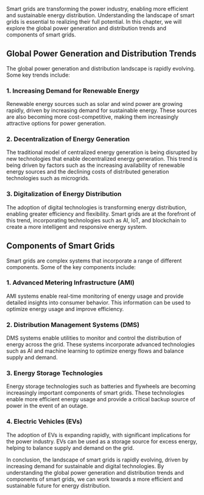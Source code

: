 
Smart grids are transforming the power industry, enabling more efficient and sustainable energy distribution. Understanding the landscape of smart grids is essential to realizing their full potential. In this chapter, we will explore the global power generation and distribution trends and components of smart grids.

Global Power Generation and Distribution Trends
-----------------------------------------------

The global power generation and distribution landscape is rapidly evolving. Some key trends include:

### 1. Increasing Demand for Renewable Energy

Renewable energy sources such as solar and wind power are growing rapidly, driven by increasing demand for sustainable energy. These sources are also becoming more cost-competitive, making them increasingly attractive options for power generation.

### 2. Decentralization of Energy Generation

The traditional model of centralized energy generation is being disrupted by new technologies that enable decentralized energy generation. This trend is being driven by factors such as the increasing availability of renewable energy sources and the declining costs of distributed generation technologies such as microgrids.

### 3. Digitalization of Energy Distribution

The adoption of digital technologies is transforming energy distribution, enabling greater efficiency and flexibility. Smart grids are at the forefront of this trend, incorporating technologies such as AI, IoT, and blockchain to create a more intelligent and responsive energy system.

Components of Smart Grids
-------------------------

Smart grids are complex systems that incorporate a range of different components. Some of the key components include:

### 1. Advanced Metering Infrastructure (AMI)
AMI systems enable real-time monitoring of energy usage and provide detailed insights into consumer behavior. This information can be used to optimize energy usage and improve efficiency.

### 2. Distribution Management Systems (DMS)
DMS systems enable utilities to monitor and control the distribution of energy across the grid. These systems incorporate advanced technologies such as AI and machine learning to optimize energy flows and balance supply and demand.

### 3. Energy Storage Technologies

Energy storage technologies such as batteries and flywheels are becoming increasingly important components of smart grids. These technologies enable more efficient energy usage and provide a critical backup source of power in the event of an outage.

### 4. Electric Vehicles (EVs)
The adoption of EVs is expanding rapidly, with significant implications for the power industry. EVs can be used as a storage source for excess energy, helping to balance supply and demand on the grid.

In conclusion, the landscape of smart grids is rapidly evolving, driven by increasing demand for sustainable and digital technologies. By understanding the global power generation and distribution trends and components of smart grids, we can work towards a more efficient and sustainable future for energy distribution.
